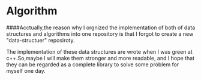Algorithm
=========
####Acctually,the reason why I orgnized the implementation of both of data structures and algorithms into one repository is that I forgot to create a new "data-structuer" reposiroty.    

The implementation of these data structures are wrote when I was green at c++.So,maybe I will make them stronger and more readable, and I hope that they can be regarded as a complete library to solve some problem for myself one day.

